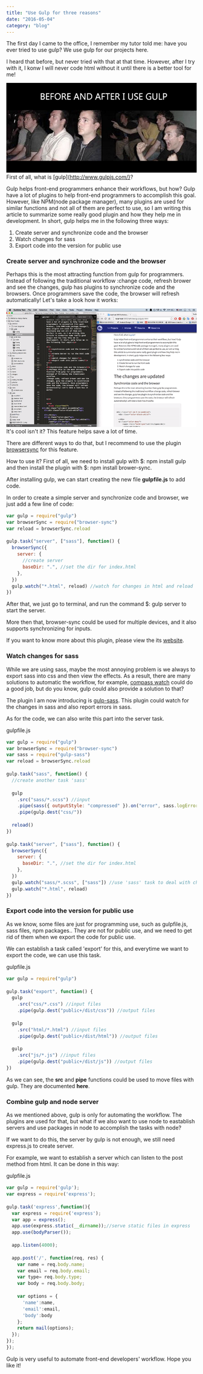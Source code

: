 ```yaml
---
title: "Use Gulp for three reasons"
date: "2016-05-04"
category: "blog"
---
```


The first day I came to the office, I remember my tutor told me: have you ever tried to use gulp? We use gulp for our projects here.

I heard that before, but never tried with that at that time. However, after I try with it, I konw I will never code html without it until there is a better tool for me!

![](images/gulp/1.png)
First of all, what is [gulp](http://www.gulpjs.com/}?

Gulp helps front-end programmers enhance their workflows, but how? Gulp have a lot of plugins to help front-end programmers to accomplish this goal. However, like NPM(node package manager), many plugins are used for similar functions and not all of them are perfect to use, so I am writing this article to summarize some really good plugin and how they help me in development. In short, gulp helps me in the following three ways:

1. Create server and synchronize code and the browser
2. Watch changes for sass
3. Export code into the version for public use

### Create server and synchronize code and the browser

Perhaps this is the most attracting function from gulp for programmers. Instead of following the traditional workflow :change code, refresh brower and see the changes, gulp has plugins to synchronize code and the browsers. Once programmers save the code, the browser will refresh automatically! Let's take a look how it works:

![](images/gulp/2.gif)
It's cool isn't it? This feature helps save a lot of time.

There are different ways to do that, but I recommend to use the plugin [browsersync](http://www.browsersync.io/) for this feature.

How to use it? First of all, we need to install gulp with $: npm install gulp and then install the plugin with $: npm install brower-sync.

After installing gulp, we can start creating the new file **gulpfile.js** to add code.

In order to create a simple server and synchronize code and browser, we just add a few line of code:

```js
var gulp = require("gulp")
var browserSync = require("browser-sync")
var reload = browserSync.reload

gulp.task("server", ["sass"], function() {
  browserSync({
    server: {
      //create server
      baseDir: ".", //set the dir for index.html
    },
  })
  gulp.watch("*.html", reload) //watch for changes in html and reload
})
```

After that, we just go to terminal, and run the command \$: gulp server to start the server.

More then that, browser-sync could be used for multiple devices, and it also supports synchronizing for inputs.

If you want to know more about this plugin, please view the its [website](http://www.browsersync.io/).

### Watch changes for sass

While we are using sass, maybe the most annoying problem is we always to export sass into css and then view the effects. As a result, there are many solutions to automatic the workflow, for example, [compass watch](http://compass-style.org/help/) could do a good job, but do you know, gulp could also provide a solution to that?

The plugin I am now introducing is [gulp-sass](https://www.npmjs.com/package/gulp-sass). This plugin could watch for the changes in sass and also report errors in sass.

As for the code, we can also write this part into the server task.

gulpfile.js

```js
var gulp = require("gulp")
var browserSync = require("browser-sync")
var sass = require("gulp-sass")
var reload = browserSync.reload

gulp.task("sass", function() {
  //create another task 'sass'

  gulp
    .src("sass/*.scss") //input
    .pipe(sass({ outputStyle: "compressed" }).on("error", sass.logError)) //set the output format
    .pipe(gulp.dest("css/"))

  reload()
})

gulp.task("server", ["sass"], function() {
  browserSync({
    server: {
      baseDir: ".", //set the dir for index.html
    },
  })
  gulp.watch("sass/*.scss", ["sass"]) //use 'sass' task to deal with changes in sass
  gulp.watch("*.html", reload)
})
```

### Export code into the version for public use

As we know, some files are just for programming use, such as gulpfile.js, sass files, npm packages.. They are not for public use, and we need to get rid of them when we export the code for public use.

We can establish a task called 'export' for this, and everytime we want to export the code, we can use this task.

gulpfile.js

```js
var gulp = require("gulp")

gulp.task("export", function() {
  gulp
    .src("css/*.css") //input files
    .pipe(gulp.dest("public+/dist/css")) //output files

  gulp
    .src("html/*.html") //input files
    .pipe(gulp.dest("public+/dist/html")) //output files

  gulp
    .src("js/*.js") //input files
    .pipe(gulp.dest("public+/dist/js")) //output files
})
```

As we can see, the **src** and **pipe** functions could be used to move files with gulp. They are documented **here**.

### Combine gulp and node server

As we mentioned above, gulp is only for automating the workflow. The plugins are used for that, but what if we also want to use node to eastablish servers and use packages in node to accomplish the tasks with node?

If we want to do this, the server by gulp is not enough, we still need express.js to create server.

For example, we want to establish a server which can listen to the post method from html. It can be done in this way:

gulpfile.js

```js
var gulp = require('gulp');
var express = require('express');

gulp.task('express',function(){
  var express = require('express');
  var app = express();
  app.use(express.static(__dirname));//serve static files in express
  app.use(bodyParser());

  app.listen(4000);

  app.post('/', function(req, res) {
    var name = req.body.name;
    var email = req.body.email;
    var type= req.body.type;
    var body = req.body.body;

    var options = {
      'name':name,
      'email':email,
      'body':body
    };
    return mail(options);
  });
});
});
```

Gulp is very useful to automate front-end developers' workflow. Hope you like it!
